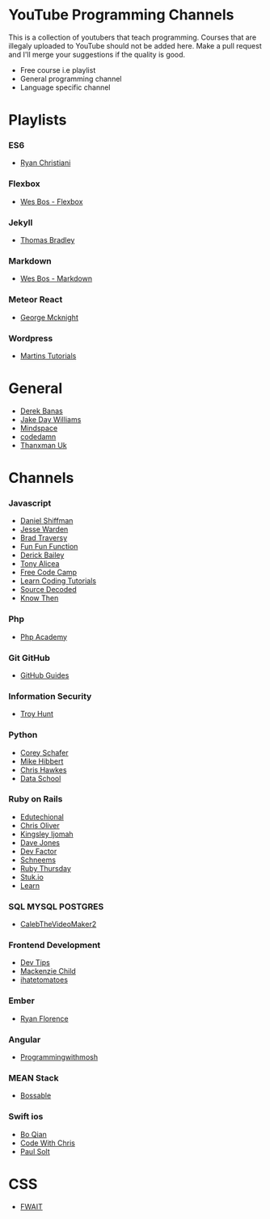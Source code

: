 # YouTube Programming Channels

This is a collection of youtubers that teach programming. Courses that are illegaly uploaded to YouTube should not be added here. Make a pull request and I'll merge your suggestions if the quality is good.
  - Free course i.e playlist
  - General programming channel
  - Language specific channel

# Playlists

### ES6
- [Ryan Christiani]

### Flexbox
- [Wes Bos - Flexbox]

### Jekyll
- [Thomas Bradley]

### Markdown
- [Wes Bos - Markdown]

### Meteor React
- [George Mcknight]

### Wordpress
- [Martins Tutorials]

# General
- [Derek Banas]
- [Jake Day Williams]
- [Mindspace]
- [codedamn]
- [Thanxman Uk]

# Channels

### Javascript
- [Daniel Shiffman]
- [Jesse Warden]
- [Brad Traversy]
- [Fun Fun Function]
- [Derick Bailey]
- [Tony Alicea]
- [Free Code Camp]
- [Learn Coding Tutorials]
- [Source Decoded]
- [Know Then]

### Php
- [Php Academy]

### Git GitHub
- [GitHub Guides]

### Information Security
- [Troy Hunt]

### Python
- [Corey Schafer]
- [Mike Hibbert]
- [Chris Hawkes]
- [Data School]

### Ruby on Rails
- [Edutechional]
- [Chris Oliver]
- [Kingsley Ijomah]
- [Dave Jones]
- [Dev Factor]
- [Schneems]
- [Ruby Thursday]
- [Stuk.io]
- [Learn]

### SQL MYSQL POSTGRES
- [CalebTheVideoMaker2]

### Frontend Development
- [Dev Tips]
- [Mackenzie Child]
- [ihatetomatoes]

### Ember
- [Ryan Florence]

### Angular
- [Programmingwithmosh]

### MEAN Stack
- [Bossable]

### Swift ios
- [Bo Qian]
- [Code With Chris]
- [Paul Solt]

# CSS
- [FWAIT]

   [FWAIT]: <https://www.youtube.com/channel/UCBwPlFFaigg5WA-Y1Iz-HUA/>
   [Corey Schafer]: <https://www.youtube.com/user/schafer5/>
   [Mindspace]: <https://www.youtube.com/channel/UCSJbGtTlrDami-tDGPUV9-w/>
   [George Mcknight]: <https://www.youtube.com/playlist?list=PLKfAG4yMwKkSTkCFX7HXG5GAN-fvGAQqY>
   [Paul Solt]: <https://www.youtube.com/user/PaulSolt/>
   [Schneems]: <https://www.youtube.com/user/schneems/>
   [Jake Day Williams]: <https://www.youtube.com/user/JakeDayWilliams/>
   [GitHub Guides]: <https://www.youtube.com/user/GitHubGuides/>
   [Source Decoded]: <https://www.youtube.com/channel/UCl0hPcsUmeld49qmWWSQKOg/>
   [Code With Chris]: <https://www.youtube.com/user/CodeWithChris/>
   [Data School]: <https://www.youtube.com/user/dataschool/>
   [Dev Tips]: <https://www.youtube.com/user/DevTipsForDesigners>
   [Mackenzie Child]: <https://www.youtube.com/user/mackenziechild/>
   [Bossable]: <https://www.youtube.com/channel/UCluB4lRmX_unr4Tdw-vCygQ>
   [Edutechional]: <https://www.youtube.com/channel/UCgGf1eq52dPTVuf1Njb57Hw>
   [Chris Oliver]: <https://www.youtube.com/user/TheOneMrO/>
   [Programmingwithmosh]: <https://www.youtube.com/user/programmingwithmosh/>
   [Mike Hibbert]: <https://www.youtube.com/user/MickeySoFine1972/>
   [Daniel Shiffman]: <https://www.youtube.com/channel/UCvjgXvBlbQiydffZU7m1_aw>
   [Kingsley Ijomah]: <https://www.youtube.com/channel/UCkHlNRnJ510CliLJ2na5OEA>
   [Ryan Florence]: <https://www.youtube.com/user/rpflorence1/>
   [Jesse Warden]: <https://www.youtube.com/channel/UCzBDmYcmynHX7mELvD0sWEA>
   [Chris Hawkes]: <https://www.youtube.com/channel/UCfV36TX5AejfAGIbtwTc7Zw>
   [Brad Traversy]: <https://www.youtube.com/user/TechGuyWeb/>
   [Bo Qian]: <https://www.youtube.com/channel/UCEOGtxYTB6vo6MQ-WQ9W_nQ>
   [Php Academy]: <https://www.youtube.com/user/phpacademy/>
   [Wes Bos - Flexbox]: <https://www.youtube.com/playlist?list=PLu8EoSxDXHP7xj_y6NIAhy0wuCd4uVdid>
   [Wes Bos - Markdown]: <https://www.youtube.com/playlist?list=PLu8EoSxDXHP7v7K5nZSMo9XWidbJ_Bns3>
   [Thomas Bradley]: <https://www.youtube.com/playlist?list=PLWjCJDeWfDdfVEcLGAfdJn_HXyM4Y7_k->
   [Dave Jones]: <https://www.youtube.com/channel/UCdJN-70DPKdJeM1ellssAEw>
   [CalebTheVideoMaker2]: <https://www.youtube.com/user/CalebTheVideoMaker2>
   [ihatetomatoes]: <https://www.youtube.com/user/ihatetomatoesblog>
   [Ryan Christiani]: <https://www.youtube.com/user/Mrgexal/>
   [Dev Factor]: <https://www.youtube.com/user/devfactor/>
   [Derek Banas]: <https://www.youtube.com/user/derekbanas/>
   [Fun Fun Function]: <https://www.youtube.com/channel/UCO1cgjhGzsSYb1rsB4bFe4Q/>
   [Troy Hunt]: <https://www.youtube.com/user/troyhuntdotcom/>
   [Derick Bailey]: <https://www.youtube.com/user/derickbailey/>
   [Tony Alicea]: <https://www.youtube.com/channel/UCsFmLpSNJuFzpKqdEj5jeHw/>
   [Free Code Camp]: <https://www.youtube.com/channel/UC8butISFwT-Wl7EV0hUK0BQ/>
   [Martins Tutorials]: <https://www.youtube.com/playlist?list=PL5Dq9xKbrI3BxgI4Q7TpUkle30nhYDBNY/>
   [Learn Coding Tutorials]: <https://www.youtube.com/channel/UC8Szh5ZJeGFBWyqKyTCVPpA>
   [Know Then]: <https://www.youtube.com/channel/UC4nNCN49Fxexd30qtbzPDkg/>
   [Ruby Thursday]: <https://www.youtube.com/channel/UCgbzly83EZoSVjBIf9sNw5A/>
   [codedamn]: <https://www.youtube.com/channel/UCJUmE61LxhbhudzUugHL2wQ/>
   [Thanxman Uk]: <https://www.youtube.com/channel/UCMrnXo9l5AxkjTPDdHOWqvQ/>
   [Stuk.io]: <https://www.youtube.com/channel/UCI7E0Jlf4CGk2z9RMsd_aVw/>
   [Learn]: <https://www.youtube.com/channel/UCHywZuBJRKBch4BcXvsRI7Q>



